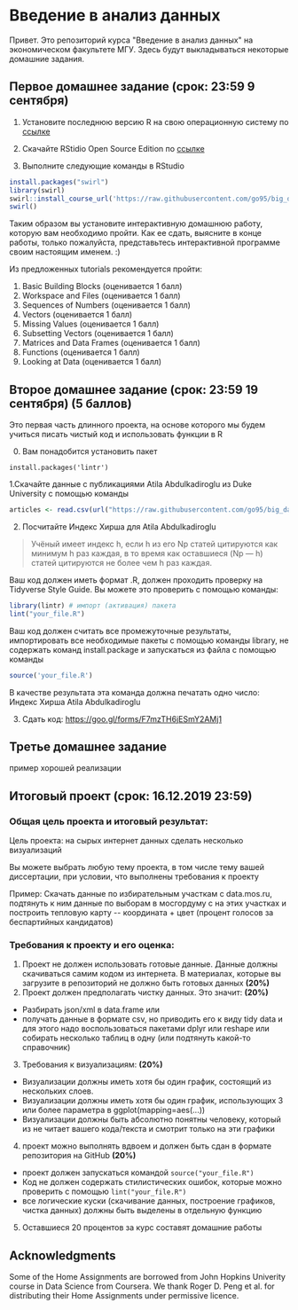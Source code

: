 # Введение в анализ данных

Привет. Это репозиторий курса "Введение в анализ данных" на экономическом факультете МГУ. Здесь будут выкладываться некоторые домашние задания.

## Первое домашнее задание (срок: 23:59 9 сентября)

1. Установите последнюю версию R на свою операционную систему по [ссылке](https://cran.rstudio.com)

2. Скачайте RStidio Open Source Edition по [ссылке](https://www.rstudio.com/products/RStudio)

3. Выполните следующие команды в RStudio

```R
install.packages("swirl")
library(swirl)
swirl::install_course_url('https://raw.githubusercontent.com/go95/big_data_intro/master/student_files/R_Programming.zip')
swirl()
```

Таким образом вы установите интерактивную домашнюю работу, которую вам необходимо пройти. Как ее сдать, выясните в конце работы, только пожалуйста, представьтесь интерактивной программе своим настоящим именем. :)



Из предложенных tutorials рекомендуется пройти:
1. Basic Building Blocks (оценивается 1 балл)
2. Workspace and Files (оценивается 1 балл)
3. Sequences of Numbers (оценивается 1 балл)
4. Vectors (оценивается 1 балл)
5. Missing Values (оценивается 1 балл)
6. Subsetting Vectors (оценивается 1 балл)
7. Matrices and Data Frames (оценивается 1 балл)
9. Functions (оценивается 1 балл)
12. Looking at Data (оценивается 1 балл)


## Второе домашнее задание (срок: 23:59 19 сентября) (5 баллов)

Это первая часть длинного проекта, на основе которого мы будем учиться писать чистый код и использовать функции в R

0. Вам понадобится установить пакет

```
install.packages('lintr')
```

1.Скачайте данные с публикациями Atila Abdulkadiroglu из Duke University c помощью команды

```R
articles <- read.csv(url("https://raw.githubusercontent.com/go95/big_data_intro/master/Abdulkadiroglou.csv"))
```

2. Посчитайте Индекс Хирша для Atila Abdulkadiroglu

> Учёный имеет индекс h, если h из его Np статей цитируются как минимум h раз каждая, в то время как оставшиеся (Np — h) статей цитируются не более чем h раз каждая.

Ваш код должен иметь формат .R, должен проходить проверку на Tidyverse Style Guide. Вы можете это проверить с помощью команды:

```R
library(lintr) # импорт (активация) пакета
lint("your_file.R")
```

Ваш код должен считать все промежуточные результаты, импортировать все необходимые пакеты с помощью команды library, не содержать команд install.package и запускаться из файла с помощью команды

```R
source('your_file.R')
```

В качестве результата эта команда должна печатать одно число: Индекс Хирша Atila Abdulkadiroglu

3. Сдать код: https://goo.gl/forms/F7mzTH6jESmY2AMj1 


## Третье домашнее задание

пример хорошей реализации

## Итоговый проект (срок: 16.12.2019 23:59)

### Общая цель проекта и итоговый результат: 

Цель проекта: на сырых интернет данных сделать несколько визуализаций

Вы можете выбрать любую тему проекта, в том числе тему вашей диссертации, при условии, что выполнены требования к проекту

Пример: Скачать данные по избирательным участкам с data.mos.ru, подтянуть к ним данные по выборам в мосгордуму с на этих участках и построить тепловую карту -- координата + цвет (процент голосов за беспартийных кандидатов)

### Требования к проекту и его оценка:

1. Проект не должен использовать готовые данные. Данные должны скачиваться самим кодом из интернета. В материалах, которые вы загрузите в репозиторий не должно быть готовых данных **(20%)**
2. Проект должен предполагать чистку данных. Это значит: **(20%)**
  * Разбирать json/xml в data.frame или
  * получать данные в формате csv, но приводить его к виду tidy data и для этого надо воспользоваться пакетами dplyr или reshape или собирать несколько таблиц в одну (или подтянуть какой-то справочник)
3. Требования к визуализациям: **(20%)**
  * Визуализации должны иметь хотя бы один график, состоящий из нескольких слоев.
  * Визуализации должны иметь хотя бы один график, использующих 3 или более параметра в ggplot(mapping=aes(...))
  * Визуализации должны быть абсолютно понятны человеку, который из не читает вашего кода/текста и смотрит только на эти графики
4. проект можно выполнять вдвоем и должен быть сдан в формате репозитория на GitHub **(20%)**
  * проект должен запускаться командой `source("your_file.R")`
  * Код не должен содержать стилистических ошибок, которые можно проверить с помощью `lint("your_file.R")`
  * все логические куски (скачивание данных, построение графиков, чистка данных) должны быть выделены в отдельную функцию
5. Оставшиеся 20 процентов за курс составят домашние работы


## Acknowledgments

Some of the Home Assignments are borrowed from John Hopkins Univerity course in Data Science from Coursera. We thank Roger D. Peng et al. for distributing their Home Assignments under permissive licence.
